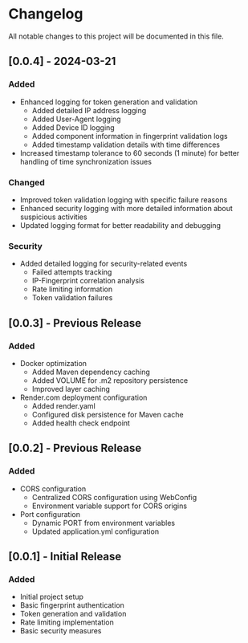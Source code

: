 # Changelog

All notable changes to this project will be documented in this file.

## [0.0.4] - 2024-03-21

### Added
- Enhanced logging for token generation and validation
  - Added detailed IP address logging
  - Added User-Agent logging
  - Added Device ID logging
  - Added component information in fingerprint validation logs
  - Added timestamp validation details with time differences
- Increased timestamp tolerance to 60 seconds (1 minute) for better handling of time synchronization issues

### Changed
- Improved token validation logging with specific failure reasons
- Enhanced security logging with more detailed information about suspicious activities
- Updated logging format for better readability and debugging

### Security
- Added detailed logging for security-related events
  - Failed attempts tracking
  - IP-Fingerprint correlation analysis
  - Rate limiting information
  - Token validation failures

## [0.0.3] - Previous Release

### Added
- Docker optimization
  - Added Maven dependency caching
  - Added VOLUME for .m2 repository persistence
  - Improved layer caching
- Render.com deployment configuration
  - Added render.yaml
  - Configured disk persistence for Maven cache
  - Added health check endpoint

## [0.0.2] - Previous Release

### Added
- CORS configuration
  - Centralized CORS configuration using WebConfig
  - Environment variable support for CORS origins
- Port configuration
  - Dynamic PORT from environment variables
  - Updated application.yml configuration

## [0.0.1] - Initial Release

### Added
- Initial project setup
- Basic fingerprint authentication
- Token generation and validation
- Rate limiting implementation
- Basic security measures 